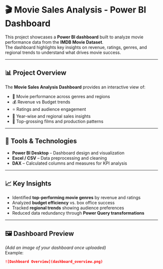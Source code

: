 # 🎬 Movie Sales Analysis - Power BI Dashboard

This project showcases a **Power BI dashboard** built to analyze movie performance data from the **IMDB Movie Dataset**.  
The dashboard highlights key insights on revenue, ratings, genres, and regional trends to understand what drives movie success.

---

## 📊 Project Overview

The **Movie Sales Analysis Dashboard** provides an interactive view of:
- 🎥 Movie performance across genres and regions  
- 💰 Revenue vs Budget trends  
- ⭐ Ratings and audience engagement  
- 📅 Year-wise and regional sales insights  
- 🔎 Top-grossing films and production patterns  

---

## 🧠 Tools & Technologies
- **Power BI Desktop** – Dashboard design and visualization  
- **Excel / CSV** – Data preprocessing and cleaning  
- **DAX** – Calculated columns and measures for KPI analysis  

---

## 📈 Key Insights
- Identified **top-performing movie genres** by revenue and ratings  
- Analyzed **budget efficiency** vs. box office success  
- Tracked **regional trends** showing audience preferences  
- Reduced data redundancy through **Power Query transformations**

---

## 🖼️ Dashboard Preview
*(Add an image of your dashboard once uploaded)*  
Example:
```markdown
![Dashboard Overview](dashboard_overview.png)
